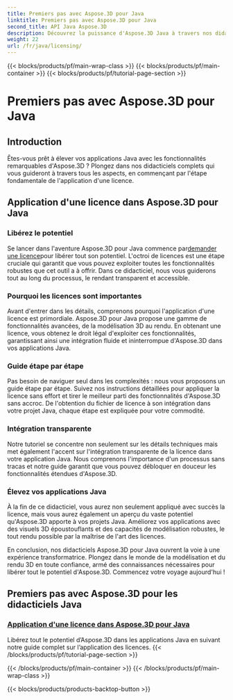 ```yaml
---
title: Premiers pas avec Aspose.3D pour Java
linktitle: Premiers pas avec Aspose.3D pour Java
second_title: API Java Aspose.3D
description: Découvrez la puissance d'Aspose.3D Java à travers nos didacticiels approfondis. Découvrez comment appliquer des licences pour libérer toutes les capacités de ce puissant outil Java.
weight: 22
url: /fr/java/licensing/
---
```


{{< blocks/products/pf/main-wrap-class >}}
{{< blocks/products/pf/main-container >}}
{{< blocks/products/pf/tutorial-page-section >}}

# Premiers pas avec Aspose.3D pour Java

## Introduction

Êtes-vous prêt à élever vos applications Java avec les fonctionnalités remarquables d'Aspose.3D ? Plongez dans nos didacticiels complets qui vous guideront à travers tous les aspects, en commençant par l'étape fondamentale de l'application d'une licence.

## Application d'une licence dans Aspose.3D pour Java

### Libérez le potentiel

 Se lancer dans l'aventure Aspose.3D pour Java commence par[demander une licence](./applying-license-in-aspose-3d/)pour libérer tout son potentiel. L'octroi de licences est une étape cruciale qui garantit que vous pouvez exploiter toutes les fonctionnalités robustes que cet outil a à offrir. Dans ce didacticiel, nous vous guiderons tout au long du processus, le rendant transparent et accessible.

### Pourquoi les licences sont importantes

Avant d'entrer dans les détails, comprenons pourquoi l'application d'une licence est primordiale. Aspose.3D pour Java propose une gamme de fonctionnalités avancées, de la modélisation 3D au rendu. En obtenant une licence, vous obtenez le droit légal d'exploiter ces fonctionnalités, garantissant ainsi une intégration fluide et ininterrompue d'Aspose.3D dans vos applications Java.

### Guide étape par étape

Pas besoin de naviguer seul dans les complexités : nous vous proposons un guide étape par étape. Suivez nos instructions détaillées pour appliquer la licence sans effort et tirer le meilleur parti des fonctionnalités d'Aspose.3D sans accroc. De l'obtention du fichier de licence à son intégration dans votre projet Java, chaque étape est expliquée pour votre commodité.

### Intégration transparente

Notre tutoriel se concentre non seulement sur les détails techniques mais met également l'accent sur l'intégration transparente de la licence dans votre application Java. Nous comprenons l'importance d'un processus sans tracas et notre guide garantit que vous pouvez débloquer en douceur les fonctionnalités étendues d'Aspose.3D.

### Élevez vos applications Java

À la fin de ce didacticiel, vous aurez non seulement appliqué avec succès la licence, mais vous aurez également un aperçu du vaste potentiel qu'Aspose.3D apporte à vos projets Java. Améliorez vos applications avec des visuels 3D époustouflants et des capacités de modélisation robustes, le tout rendu possible par la maîtrise de l'art des licences.

En conclusion, nos didacticiels Aspose.3D pour Java ouvrent la voie à une expérience transformatrice. Plongez dans le monde de la modélisation et du rendu 3D en toute confiance, armé des connaissances nécessaires pour libérer tout le potentiel d'Aspose.3D. Commencez votre voyage aujourd'hui !
## Premiers pas avec Aspose.3D pour les didacticiels Java
### [Application d'une licence dans Aspose.3D pour Java](./applying-license-in-aspose-3d/)
Libérez tout le potentiel d’Aspose.3D dans les applications Java en suivant notre guide complet sur l’application des licences.
{{< /blocks/products/pf/tutorial-page-section >}}

{{< /blocks/products/pf/main-container >}}
{{< /blocks/products/pf/main-wrap-class >}}

{{< blocks/products/products-backtop-button >}}
